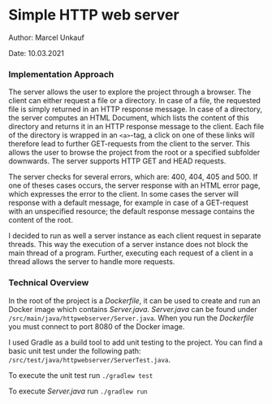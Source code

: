 # Simple HTTP web server

Author: Marcel Unkauf

Date: 10.03.2021

### Implementation Approach

The server allows the user to explore the project through a browser. The client can either request a file or a directory. In case of a file, the requested file is simply returned in an HTTP response message. In case of a directory, the server computes an HTML Document, which lists the content of this directory and returns it in an HTTP response message to the client. Each file of the directory is wrapped in an `<a>`-tag, a click on one of these links will therefore lead to further GET-requests from the client to the server. This allows the user to browse the project from the root or a specified subfolder downwards. The server supports HTTP GET and HEAD requests.

The server checks for several errors, which are: 400, 404, 405 and 500. If one of theses cases occurs, the server response with an HTML error page, which expresses the error to the client. In some cases the server will response with a default message, for example in case of a GET-request with an unspecified resource; the default response message contains the content of the root.

I decided to run as well a server instance as each client request in separate threads. This way the execution of a server instance does not block the main thread of a program. Further, executing each request of a client in a thread allows the server to handle more requests.



### Technical Overview

In the root of the project is a *Dockerfile*, it can be used to create and run an Docker image which contains *Server.java*. *Server.java* can be found under `/src/main/java/httpwebserver/Server.java`.  When you run the *Dockerfile* you must connect to port 8080 of the Docker image.

I used Gradle as a build tool to add unit testing to the project. You can find a basic unit test under the following path: `/src/test/java/httpwebserver/ServerTest.java`.

To execute the unit test run `./gradlew test`

To execute *Server.java* run `./gradlew run`